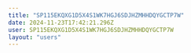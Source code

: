 ```yaml
---
title: "SP115EKQXG1D5X4S1WK7HGJ6SDJHZMHHDQYGCTP7W"
date: 2024-11-23T17:42:21.296Z
user: SP115EKQXG1D5X4S1WK7HGJ6SDJHZMHHDQYGCTP7W
layout: "users"
---
```

    